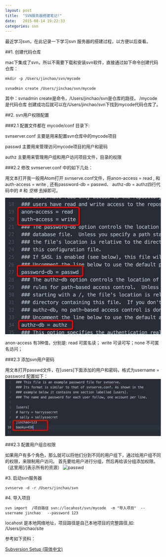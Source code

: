 ```yaml
---
layout: post
title:  "SVN服务器搭建笔记!"
date:   2015-08-14 19:22:33
categories: svn
---
```

最近学习svn，在此记录一下学习svn 服务器的搭建过程，以方便以后查看。

##1. 创建代码仓库

mac下集成了svn，所以不需要下载和安装svn软件，直接通过如下命令创建代码仓库：

```
mkdir -p /Users/jinchao/svn/mycode

svnadmin create /Users/jinchao/svn/mycode
```

其中：svnadmin create是命令，/Users/jinchao/svn是仓库的路径， /mycode是代码仓库
创建成功后就可以在/Users/jinchao/svn下找到mycode代码仓库了。

##2. svn用户权限配置

###2.1 配置文件都在 mycode/conf 目录下:

svnserver.conf 主要是用来配置svn仓库中的mycode项目

passwd 主要用来管理访问mycode项目的用户和密码

authz 主要用来管理用户组和用户访问项目文件，目录的权限

###2.2 修改 svnserver.conf 中的如下几处：

用文本打开我一般用Atom打开 svnserve.conf文件，将anon-access = read , 和auth-access = write , 还有password-db = passwd、 authz-db = authz四行代码中的 *#* 和 *空格* 去掉即可。

![svnserve](/images/svn-serverconf-update.png)

anon-access 有3种值，分别是: read 可匿名读； write 可读可写；none 不可匿名访问；

###2.3 添加svn用户密码

用文本打开passwd文件，在[users]下面添加的用户和密码，格式为username = password 配置如下：
![passwd](/images/Snip20150815_1.png)

###2.3 配置用户组合权限

如果用户有多个角色，那么就可以将他们分到不同的用户组下，通过给用户组不同的权限，来限制用户访问。
首先要给用户进行分组，然后再给该分组添加权限。（这里用[/]表示所有的资源）
![passwd](sin20150815_8.png)


#3. 启动svn服务器

```
svnserve -d -r /Users/jinchao/svn
```
#4. 导入项目

```
svn import  /项目路径 svn://locahost/svn/mycode  -m "导入项目"  --username jinchao   --password 123
```

locahost 是本地网络地址，项目路径是自己本地项目的完整路径,如: /Users/jinchao/site


参考如下资料：

[Subversion Setup (简体中文)](https://wiki.archlinux.org/index.php/Subversion_Setup_(%E7%AE%80%E4%BD%93%E4%B8%AD%E6%96%87))
